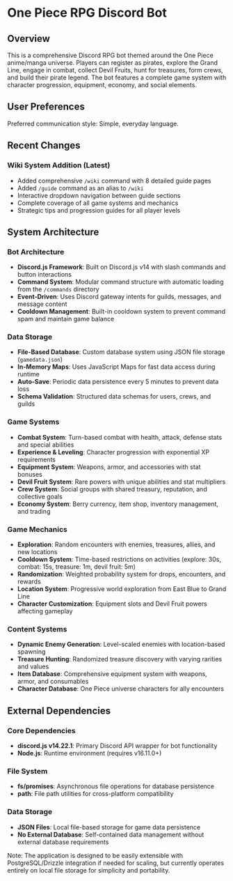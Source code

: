 # One Piece RPG Discord Bot

## Overview

This is a comprehensive Discord RPG bot themed around the One Piece anime/manga universe. Players can register as pirates, explore the Grand Line, engage in combat, collect Devil Fruits, hunt for treasures, form crews, and build their pirate legend. The bot features a complete game system with character progression, equipment, economy, and social elements.

## User Preferences

Preferred communication style: Simple, everyday language.

## Recent Changes

### Wiki System Addition (Latest)
- Added comprehensive `/wiki` command with 8 detailed guide pages
- Added `/guide` command as an alias to `/wiki`
- Interactive dropdown navigation between guide sections
- Complete coverage of all game systems and mechanics
- Strategic tips and progression guides for all player levels

## System Architecture

### Bot Architecture
- **Discord.js Framework**: Built on Discord.js v14 with slash commands and button interactions
- **Command System**: Modular command structure with automatic loading from the `/commands` directory
- **Event-Driven**: Uses Discord gateway intents for guilds, messages, and message content
- **Cooldown Management**: Built-in cooldown system to prevent command spam and maintain game balance

### Data Storage
- **File-Based Database**: Custom database system using JSON file storage (`gamedata.json`)
- **In-Memory Maps**: Uses JavaScript Maps for fast data access during runtime
- **Auto-Save**: Periodic data persistence every 5 minutes to prevent data loss
- **Schema Validation**: Structured data schemas for users, crews, and guilds

### Game Systems
- **Combat System**: Turn-based combat with health, attack, defense stats and special abilities
- **Experience & Leveling**: Character progression with exponential XP requirements
- **Equipment System**: Weapons, armor, and accessories with stat bonuses
- **Devil Fruit System**: Rare powers with unique abilities and stat multipliers
- **Crew System**: Social groups with shared treasury, reputation, and collective goals
- **Economy System**: Berry currency, item shop, inventory management, and trading

### Game Mechanics
- **Exploration**: Random encounters with enemies, treasures, allies, and new locations
- **Cooldown System**: Time-based restrictions on activities (explore: 30s, combat: 15s, treasure: 1m, devil fruit: 5m)
- **Randomization**: Weighted probability system for drops, encounters, and rewards
- **Location System**: Progressive world exploration from East Blue to Grand Line
- **Character Customization**: Equipment slots and Devil Fruit powers affecting gameplay

### Content Systems
- **Dynamic Enemy Generation**: Level-scaled enemies with location-based spawning
- **Treasure Hunting**: Randomized treasure discovery with varying rarities and values
- **Item Database**: Comprehensive equipment system with weapons, armor, and consumables
- **Character Database**: One Piece universe characters for ally encounters

## External Dependencies

### Core Dependencies
- **discord.js v14.22.1**: Primary Discord API wrapper for bot functionality
- **Node.js**: Runtime environment (requires v16.11.0+)

### File System
- **fs/promises**: Asynchronous file operations for database persistence
- **path**: File path utilities for cross-platform compatibility

### Data Storage
- **JSON Files**: Local file-based storage for game data persistence
- **No External Database**: Self-contained data management without external database requirements

Note: The application is designed to be easily extensible with PostgreSQL/Drizzle integration if needed for scaling, but currently operates entirely on local file storage for simplicity and portability.